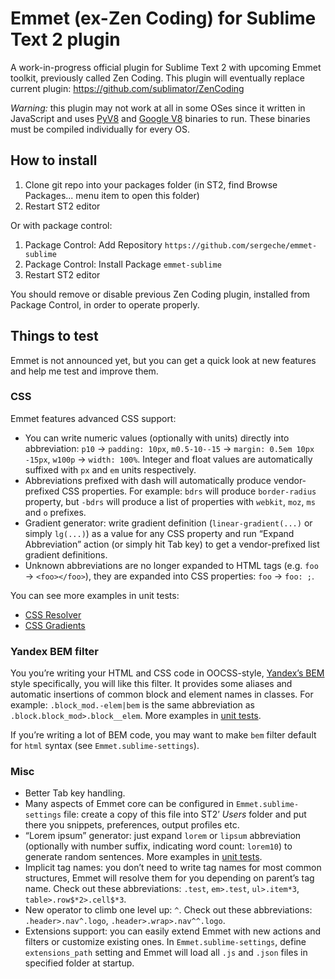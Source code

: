 # Emmet (ex-Zen Coding) for Sublime Text 2 plugin

A work-in-progress official plugin for Sublime Text 2 with upcoming Emmet toolkit, previously called Zen Coding. This plugin will eventually replace current plugin: https://github.com/sublimator/ZenCoding

*Warning:* this plugin may not work at all in some OSes since it written in JavaScript and uses [PyV8](http://code.google.com/p/pyv8/) and [Google V8](https://developers.google.com/v8/) binaries to run. These binaries must be compiled individually for every OS.

## How to install

1. Clone git repo into your packages folder (in ST2, find Browse Packages... menu item to open this folder)
2. Restart ST2 editor

Or with package control:

1. Package Control: Add Repository `https://github.com/sergeche/emmet-sublime`
2. Package Control: Install Package `emmet-sublime`
3. Restart ST2 editor

You should remove or disable previous Zen Coding plugin, installed from Package Control, in order to operate properly.

## Things to test

Emmet is not announced yet, but you can get a quick look at new features and help me test and improve them.

### CSS

Emmet features advanced CSS support:

* You can write numeric values (optionally with units) directly into abbreviation: `p10` → `padding: 10px`, `m0.5-10--15` → `margin: 0.5em 10px -15px`, `w100p` → `width: 100%`. Integer and float values are automatically suffixed with `px` and `em` units respectively.
* Abbreviations prefixed with dash will automatically produce vendor-prefixed CSS properties. For example: `bdrs` will produce `border-radius` property, but `-bdrs` will produce a list of properties with `webkit`, `moz`, `ms` and `o` prefixes.
* Gradient generator: write gradient definition (`linear-gradient(...)` or simply `lg(...)`) as a value for any CSS property and run “Expand Abbreviation” action (or simply hit Tab key) to get a vendor-prefixed list gradient definitions.
* Unknown abbreviations are no longer expanded to HTML tags (e.g. `foo` → `<foo></foo>`), they are expanded into CSS properties: `foo` → `foo: ;`.

You can see more examples in unit tests:
* [CSS Resolver](https://github.com/sergeche/zen-coding/blob/v0.7.1/javascript/unittest/tests/css-resolver.js)
* [CSS Gradients](https://github.com/sergeche/zen-coding/blob/v0.7.1/javascript/unittest/tests/cssGradient.js)

### Yandex BEM filter

You you’re writing your HTML and CSS code in OOCSS-style, [Yandex’s BEM](http://coding.smashingmagazine.com/2012/04/16/a-new-front-end-methodology-bem/) style specifically, you will like this filter. It provides some aliases and automatic insertions of common block and element names in classes. For example: `.block_mod.-elem|bem` is the same abbreviation as `.block.block_mod>.block__elem`. More examples in [unit tests](https://github.com/sergeche/zen-coding/blob/v0.7.1/javascript/unittest/tests/filters.js#L19).

If you’re writing a lot of BEM code, you may want to make `bem` filter default for `html` syntax (see `Emmet.sublime-settings`).

### Misc

* Better Tab key handling.
* Many aspects of Emmet core can be configured in `Emmet.sublime-settings` file: create a copy of this file into ST2’ _Users_ folder and put there you snippets, preferences, output profiles etc.
* “Lorem ipsum” generator: just expand `lorem` or `lipsum` abbreviation (optionally with number suffix, indicating word count: `lorem10`) to generate random sentences. More examples in [unit tests](https://github.com/sergeche/zen-coding/blob/v0.7.1/javascript/unittest/tests/generators.js). 
* Implicit tag names: you don’t need to write tag names for most common structures, Emmet will resolve them for you depending on parent’s tag name. Check out these abbreviations: `.test`, `em>.test`, `ul>.item*3`, `table>.row$*2>.cell$*3`.
* New operator to climb one level up: `^`. Check out these abbreviations: `.header>.nav^.logo`,  `.header>.wrap>.nav^^.logo`.
* Extensions support: you can easily extend Emmet with new actions and filters or customize existing ones. In `Emmet.sublime-settings`, define `extensions_path` setting and Emmet will load all `.js` and `.json` files in specified folder at startup.
